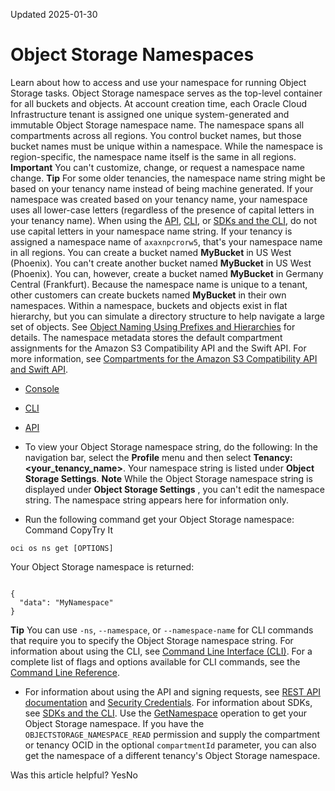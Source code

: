 Updated 2025-01-30
# Object Storage Namespaces
Learn about how to access and use your namespace for running Object Storage tasks.
Object Storage namespace serves as the top-level container for all buckets and objects. At account creation time, each Oracle Cloud Infrastructure tenant is assigned one unique system-generated and immutable Object Storage namespace name. The namespace spans all compartments across all regions. You control bucket names, but those bucket names must be unique within a namespace. While the namespace is region-specific, the namespace name itself is the same in all regions.
**Important**
You can't customize, change, or request a namespace name change.
**Tip**
For some older tenancies, the namespace name string might be based on your tenancy name instead of being machine generated. If your namespace was created based on your tenancy name, your namespace uses all lower-case letters (regardless of the presence of capital letters in your tenancy name). When using the [API](https://docs.oracle.com/iaas/Content/API/Concepts/usingapi.htm), [CLI](https://docs.oracle.com/iaas/Content/API/Concepts/cliconcepts.htm), or [SDKs and the CLI](https://docs.oracle.com/iaas/Content/API/Concepts/sdks.htm), do not use capital letters in your namespace name string.
If your tenancy is assigned a namespace name of `axaxnpcrorw5`, that's your namespace name in all regions. You can create a bucket named **MyBucket** in US West (Phoenix). You can't create another bucket named **MyBucket** in US West (Phoenix). You can, however, create a bucket named **MyBucket** in Germany Central (Frankfurt). Because the namespace name is unique to a tenant, other customers can create buckets named **MyBucket** in their own namespaces. 
Within a namespace, buckets and objects exist in flat hierarchy, but you can simulate a directory structure to help navigate a large set of objects. See [Object Naming Using Prefixes and Hierarchies](https://docs.oracle.com/en-us/iaas/Content/Object/Tasks/managingobjects.htm#nameprefix) for details.
The namespace metadata stores the default compartment assignments for the Amazon S3 Compatibility API and the Swift API. For more information, see [Compartments for the Amazon S3 Compatibility API and Swift API](https://docs.oracle.com/en-us/iaas/Content/Object/Tasks/designatingcompartments.htm#compartments-s3-swift "Learn about how Object Storage provides API support for both Amazon S3 Compatibility API and Swift API. You can choose the default the compartment where this data is stored.").
  * [Console](https://docs.oracle.com/en-us/iaas/Content/Object/Tasks/understandingnamespaces.htm)
  * [CLI](https://docs.oracle.com/en-us/iaas/Content/Object/Tasks/understandingnamespaces.htm)
  * [API](https://docs.oracle.com/en-us/iaas/Content/Object/Tasks/understandingnamespaces.htm)


  * To view your Object Storage namespace string, do the following:
In the navigation bar, select the **Profile** menu and then select **Tenancy: <your_tenancy_name>**. Your namespace string is listed under **Object Storage Settings**.
**Note**
While the Object Storage namespace string is displayed under **Object Storage Settings** , you can't edit the namespace string. The namespace string appears here for information only.
  * Run the following command get your Object Storage namespace:
Command
CopyTry It
```
oci os ns get [OPTIONS]
```

Your Object Storage namespace is returned:
```

{
  "data": "MyNamespace"
}		
```

**Tip** You can use `-ns`, `--namespace`, or `--namespace-name` for CLI commands that require you to specify the Object Storage namespace string. 
For information about using the CLI, see [Command Line Interface (CLI)](https://docs.oracle.com/iaas/Content/API/Concepts/cliconcepts.htm). For a complete list of flags and options available for CLI commands, see the [Command Line Reference](https://docs.oracle.com/iaas/tools/oci-cli/latest/oci_cli_docs/).
  * For information about using the API and signing requests, see [REST API documentation](https://docs.oracle.com/iaas/Content/API/Concepts/usingapi.htm) and [Security Credentials](https://docs.oracle.com/iaas/Content/General/Concepts/credentials.htm). For information about SDKs, see [SDKs and the CLI](https://docs.oracle.com/iaas/Content/API/Concepts/sdks.htm).
Use the [GetNamespace](https://docs.oracle.com/iaas/api/#/en/objectstorage/latest/Namespace/GetNamespace) operation to get your Object Storage namespace. If you have the `OBJECTSTORAGE_NAMESPACE_READ` permission and supply the compartment or tenancy OCID in the optional `compartmentId` parameter, you can also get the namespace of a different tenancy's Object Storage namespace.


Was this article helpful?
YesNo

